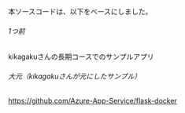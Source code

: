 本ソースコードは、以下をベースにしました。

###### 1つ前
kikagakuさんの長期コースでのサンプルアプリ

###### 大元（kikagakuさんが元にしたサンプル）
https://github.com/Azure-App-Service/flask-docker
